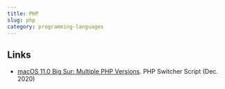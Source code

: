 ```yaml
---
title: PHP
slug: php
category: programming-languages
---
```


## Links
- [macOS 11.0 Big Sur: Multiple PHP Versions][1]. PHP Switcher Script (Dec. 2020)

[1]:	https://getgrav.org/blog/macos-bigsur-apache-multiple-php-versions
